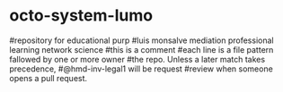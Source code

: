 # octo-system-lumo
#repository for educational purp
#luis monsalve mediation professional learning network science
#this is a comment
#each line is a file pattern fallowed by one or more owner
#the repo. Unless a later match takes precedence,
#@hmd-inv-legal1 will be request
#review when someone opens a pull request.
